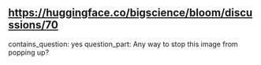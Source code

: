 ## https://huggingface.co/bigscience/bloom/discussions/70

contains_question: yes
question_part: Any way to stop this image from popping up?